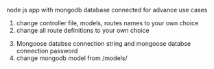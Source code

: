 node js app with mongodb database connected for advance use cases

<!-- Must be done changes breaking-->

1. change controller file, models, routes names to your own choice
2. change all route definitions to your own choice

<!-- dot env file  -->

3. Mongoose databse connection string and mongoose databse connection password
4. change mongodb model from /models/

